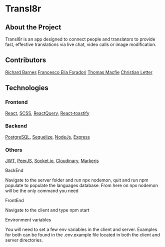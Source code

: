 # Transl8r

## About the Project

Transl8r is an app designed to connect people and translators to provide fast, effective translations via live chat, video calls or image modification.

## Contributors

[Richard Barnes](https://www.linkedin.com/in/richard-barnes-cmgr-421996a9/)
[Francesco Elia Foradori](https://github.com/Fora00)
[Thomas Macfie](https://www.linkedin.com/in/tom-macfie-bb4832175/)
[Christian Letter](https://github.com/ChrisLetter)

## Technologies

### Frontend

[React](https://reactjs.org/), [SCSS](https://sass-lang.com/documentation), [ReactQuery](https://react-query.tanstack.com/), [React-toastify](https://fkhadra.github.io/react-toastify/introduction)

### Backend

[PostgreSQL](https://www.postgresql.org/), [Sequelize](https://sequelize.org/), [NodeJs](https://nodejs.org/en/), [Express](http://expressjs.com/)

### Others

[JWT](https://jwt.io/), [PeerJS](https://peerjs.com/), [Socket.io](https://socket.io/), [Cloudinary](http://cloudinary.com/), [Markerjs](https://markerjs.com/products/markerjs/)

BackEnd

Navigate to the server folder and run npx nodemon, quit and run npm populate to populate the languages database. From here on npx nodemon will be the only command you need

FrontEnd

Navigate to the client and type npm start

Environment variables

You will need to set a few env variables in the client and server. Examples for both can be found in the .env.example file located in both the client and server directories.

